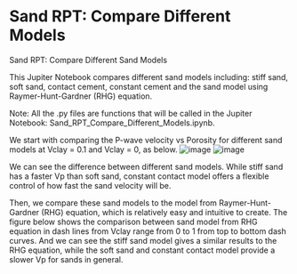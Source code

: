 # Sand RPT: Compare Different Models

Sand RPT: Compare Different Sand Models

This Jupiter Notebook compares different sand models including: stiff sand, soft sand, contact cement, constant cement and the sand model using Raymer-Hunt-Gardner (RHG) equation. 

Note: 
All the .py files are functions that will be called in the Jupiter Notebook: Sand_RPT_Compare_Different_Models.ipynb.

We start with comparing the P-wave velocity vs Porosity for different sand models at Vclay = 0.1 and Vclay = 0, as below.
![image](https://github.com/user-attachments/assets/a61ff148-3e9a-4a01-af20-c3c11e7ca745)
![image](https://github.com/user-attachments/assets/e1906f87-a213-4537-98a6-28884cae4e8f)

We can see the difference between different sand models. While stiff sand has a faster Vp than soft sand, constant contact model offers a flexible control of how fast the sand velocity will be.

Then, we compare these sand models to the model from Raymer-Hunt-Gardner (RHG) equation, which is relatively easy and intuitive to create. The figure below shows the comparison between sand model from RHG equation in dash lines from Vclay range from 0 to 1 from top to bottom dash curves. And we can see the stiff sand model gives a similar results to the RHG equation, while the soft sand and constant contact model provide a slower Vp for sands in general.
